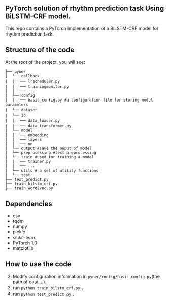 ## PyTorch solution of rhythm prediction task Using BiLSTM-CRF model.

This repo contains a PyTorch implementation of a BiLSTM-CRF model for rhythm prediction task.

## Structure of the code

At the root of the project, you will see:

```text
├── pyner
|  └── callback
|  |  └── lrscheduler.py　　
|  |  └── trainingmonitor.py　
|  |  └── ...
|  └── config
|  |  └── basic_config.py #a configuration file for storing model parameters
|  └── dataset　　　
|  └── io　　　　
|  |  └── data_loader.py　　
|  |  └── data_transformer.py　　
|  └── model
|  |  └── embedding
|  |  └── layers
|  |  └── nn
|  └── output #save the ouput of model
|  └── preprocessing #text preprocessing 
|  └── train #used for training a model
|  |  └── trainer.py 
|  |  └── ...
|  └── utils # a set of utility functions
|  └── test
├── test_predict.py
├── train_bilstm_crf.py
├── train_word2vec.py
```

## Dependencies

- csv
- tqdm
- numpy
- pickle
- scikit-learn
- PyTorch 1.0
- matplotlib

## How to use the code

2. Modify configuration information in `pyner/config/basic_config.py`(the path of data,...).
3. run `python train_bilstm_crf.py` ．
4. run `python test_predict.py` ．

